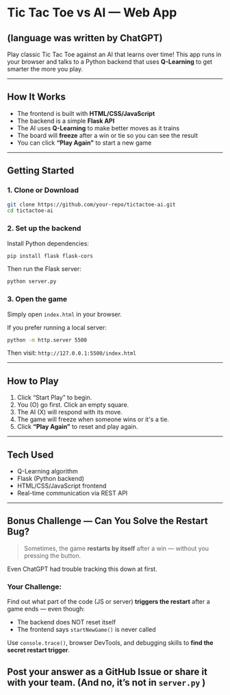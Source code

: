 #  Tic Tac Toe vs AI — Web App 
## (language was written by ChatGPT)

Play classic Tic Tac Toe against an AI that learns over time!
This app runs in your browser and talks to a Python backend that uses **Q-Learning** to get smarter the more you play.

---

##  How It Works

* The frontend is built with **HTML/CSS/JavaScript**
* The backend is a simple **Flask API**
* The AI uses **Q-Learning** to make better moves as it trains
* The board will **freeze** after a win or tie so you can see the result
* You can click **“Play Again”** to start a new game

---

##  Getting Started

### 1. Clone or Download

```bash
git clone https://github.com/your-repo/tictactoe-ai.git
cd tictactoe-ai
```

### 2. Set up the backend

Install Python dependencies:

```bash
pip install flask flask-cors
```

Then run the Flask server:

```bash
python server.py
```

### 3. Open the game

Simply open `index.html` in your browser.

If you prefer running a local server:

```bash
python -m http.server 5500
```

Then visit:
`http://127.0.0.1:5500/index.html`

---

## How to Play

1. Click “Start Play” to begin.
2. You (O) go first. Click an empty square.
3. The AI (X) will respond with its move.
4. The game will freeze when someone wins or it's a tie.
5. Click **“Play Again”** to reset and play again.

---

## Tech Used

*  Q-Learning algorithm
*  Flask (Python backend)
*  HTML/CSS/JavaScript frontend
*  Real-time communication via REST API

---

##  Bonus Challenge — Can You Solve the Restart Bug?

>  Sometimes, the game **restarts by itself** after a win — without you pressing the button.

Even ChatGPT had trouble tracking this down at first.

### Your Challenge:

Find out what part of the code (JS or server) **triggers the restart** after a game ends — even though:

* The backend does NOT reset itself
* The frontend says `startNewGame()` is never called

Use `console.trace()`, browser DevTools, and debugging skills to **find the secret restart trigger**.

Post your answer as a GitHub Issue or share it with your team.
(And no, it’s not in `server.py` )
---